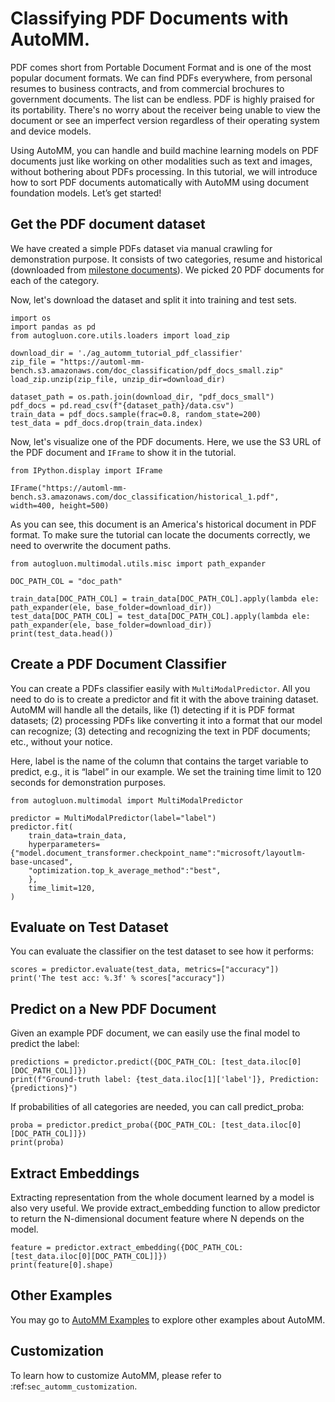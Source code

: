 # Classifying PDF Documents with AutoMM.
PDF comes short from Portable Document Format and is one of the most popular document formats. 
We can find PDFs everywhere, from personal resumes to business contracts, and from commercial brochures to government documents. 
The list can be endless. 
PDF is highly praised for its portability. 
There's no worry about the receiver being unable to view the document or see an imperfect version regardless of their operating system and device models.

Using AutoMM, you can handle and build machine learning models on PDF documents just like working on other modalities such as text and images, without bothering about PDFs processing. 
In this tutorial, we will introduce how to sort PDF documents automatically with AutoMM using document foundation models. Let’s get started!


## Get the PDF document dataset
We have created a simple PDFs dataset via manual crawling for demonstration purpose. 
It consists of two categories, resume and historical (downloaded from [milestone documents](https://www.archives.gov/milestone-documents/list)). 
We picked 20 PDF documents for each of the category. 

Now, let's download the dataset and split it into training and test sets.

```{.python .input}
import os
import pandas as pd
from autogluon.core.utils.loaders import load_zip

download_dir = './ag_automm_tutorial_pdf_classifier'
zip_file = "https://automl-mm-bench.s3.amazonaws.com/doc_classification/pdf_docs_small.zip"
load_zip.unzip(zip_file, unzip_dir=download_dir)

dataset_path = os.path.join(download_dir, "pdf_docs_small")
pdf_docs = pd.read_csv(f"{dataset_path}/data.csv")
train_data = pdf_docs.sample(frac=0.8, random_state=200)
test_data = pdf_docs.drop(train_data.index)
```

Now, let's visualize one of the PDF documents. Here, we use the S3 URL of the PDF document and `IFrame` to show it in the tutorial.
```{.python .input}
from IPython.display import IFrame

IFrame("https://automl-mm-bench.s3.amazonaws.com/doc_classification/historical_1.pdf", width=400, height=500)
```
As you can see, this document is an America's historical document in PDF format. 
To make sure the tutorial can locate the documents correctly, we need to overwrite the document paths.
```{.python .input}
from autogluon.multimodal.utils.misc import path_expander

DOC_PATH_COL = "doc_path"

train_data[DOC_PATH_COL] = train_data[DOC_PATH_COL].apply(lambda ele: path_expander(ele, base_folder=download_dir))
test_data[DOC_PATH_COL] = test_data[DOC_PATH_COL].apply(lambda ele: path_expander(ele, base_folder=download_dir))
print(test_data.head())
```

## Create a PDF Document Classifier

You can create a PDFs classifier easily with `MultiModalPredictor`. 
All you need to do is to create a predictor and fit it with the above training dataset. 
AutoMM will handle all the details, like (1) detecting if it is PDF format datasets; (2) processing PDFs like converting it into a format that our model can recognize; (3) detecting and recognizing the text in PDF documents; etc., without your notice. 

Here, label is the name of the column that contains the target variable to predict, e.g., it is “label” in our example. 
We set the training time limit to 120 seconds for demonstration purposes.
```{.python .input}
from autogluon.multimodal import MultiModalPredictor

predictor = MultiModalPredictor(label="label")
predictor.fit(
    train_data=train_data,
    hyperparameters={"model.document_transformer.checkpoint_name":"microsoft/layoutlm-base-uncased",
    "optimization.top_k_average_method":"best",
    },
    time_limit=120,
)
```

## Evaluate on Test Dataset

You can evaluate the classifier on the test dataset to see how it performs:

```{.python .input}
scores = predictor.evaluate(test_data, metrics=["accuracy"])
print('The test acc: %.3f' % scores["accuracy"])
```

## Predict on a New PDF Document

Given an example PDF document, we can easily use the final model to predict the label:
```{.python .input}
predictions = predictor.predict({DOC_PATH_COL: [test_data.iloc[0][DOC_PATH_COL]]})
print(f"Ground-truth label: {test_data.iloc[1]['label']}, Prediction: {predictions}")
```

If probabilities of all categories are needed, you can call predict_proba:
```{.python .input}
proba = predictor.predict_proba({DOC_PATH_COL: [test_data.iloc[0][DOC_PATH_COL]]})
print(proba)
```

## Extract Embeddings

Extracting representation from the whole document learned by a model is also very useful. 
We provide extract_embedding function to allow predictor to return the N-dimensional document feature where N depends on the model.
```{.python .input}
feature = predictor.extract_embedding({DOC_PATH_COL: [test_data.iloc[0][DOC_PATH_COL]]})
print(feature[0].shape)
```

## Other Examples

You may go to [AutoMM Examples](https://github.com/autogluon/autogluon/tree/master/examples/automm) to explore other examples about AutoMM.

## Customization
To learn how to customize AutoMM, please refer to :ref:`sec_automm_customization`.
